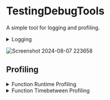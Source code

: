 # TestingDebugTools
A simple tool for logging and profiling.

<details>
<summary>Logging </summary>


### Setup
```cpp
#define TDT_DEBUG_ENABLED 1
#define TDT_PRINT_WITH_STD_COUT 1
#include "T_DEBUG_TOOLS/Logger.h"

int main()
{
  TDT_LOG("Hello World");
  return 0;
}
```

## Usage

LOG
```cpp
TDT_LOG("Message");

(HH:MM:SS) LOG: Message
```
WARN
```cpp
TDT_WARN("Message") 

filename.ext:linenumber: WARNING
  | Message
```

ERROR
```cpp
TDT_ERROR("Message")

filename.ext:linenumber: ERROR
  | Message
```

ASSERTION
```cpp
TDT_ASSERT(false, "Message")

Assertion failed: (("Message"), false), file filename.extention, line linenumber
```
</details>

![Screenshot 2024-08-07 223658](https://github.com/user-attachments/assets/64202724-e444-4628-b29f-84ce63563dc2)


## Profiling
  
<details>
<summary> Function Runtime Profiling </summary>

To profile a function call TDT_PROFILER_PROFILE_SCOPE() at the beginning of the scope. Each call to TDT_PROFILER_PROFILE_SCOPE() pushes to the Proflier Collector Stack. When the last stack data is poped the Profiler Collector will print stats sorted by total runtime.

```cpp
void Func()
{
  TDT_PROFILER_PROFILE_SCOPE();
  //Rest of Func
}
```

Output
![Screenshot 2024-08-07 225615](https://github.com/user-attachments/assets/cffff850-2d83-4c90-b2e1-9be52e5517ac)
  - Ttl: Total function runtime in ms
  - Min: Shortest function runtime in ms
  - Avg: Average function runtime in ms
  - Max: Longest function runtime
  - Cnt: Time function was called

</details>

<details>
<summary> Function Timebetween Profiling </summary>

Useful for testing functions that need to be called at an exact rep rate.
  
```cpp
TDT_PROFILER_PROFILE_TIMEBETWEEN(expectedRuntime, tolerance);
```
  - expectedRuntime: how often this function is expected to run in microseconds
  - tolerance: how many microseconds tolerance is acceptable

  Example
  If a function is supposed to be called every 100 milliseconds with +- 10 milliseconds tolerance

```cpp
TDT_PROFILER_PROFILE_TIMEBETWEEN(std::chrono::microseconds(100000), std::chrono::microseconds(10000));
```

```cpp
#define TDT_DEBUG_ENABLED 1
#define TDT_PRINT_WITH_STD_COUT 1
#include "src/include/T_DEBUG_TOOLS/Logger.h"
#include "src/include/T_DEBUG_TOOLS/Profiler.h"

int callTimes = 0;

void Print()
{
  TDT_PROFILER_PROFILE_TIMEBETWEEN(std::chrono::microseconds(500), std::chrono::microseconds(10));
  TDT_LOG("Log Text");
  callTimes ++;
}

int main()
{
  std::chrono::time_point<std::chrono::high_resolution_clock> lastCallTime = std::chrono::high_resolution_clock::now();
  while(callTimes < 10)
  {
    if(std::chrono::duration_cast<std::chrono::microseconds>(std::chrono::high_resolution_clock::now() - lastCallTime) >= std::chrono::microseconds(500))
    {
      Print();
      lastCallTime = std::chrono::high_resolution_clock::now();
    }
  }


  TDT_PROFILER_PRINT_TIMEBETWEEN();
  return 0;
}
```

Output
![Screenshot 2024-08-10 191008](https://github.com/user-attachments/assets/113ec5c8-48db-47be-ac43-031b35365a12)


  - CTS: Count of timebetween being too short (Lower is better)
  - CTL: Count of timebetween being too long (Lower is better)
  - COT: Count of timbetween being on time (Higher is better)
  - FST: Fastest timebetween
  - SLW: Slowest timebetwen

</details>


